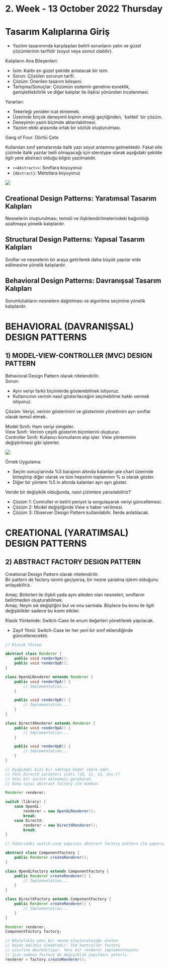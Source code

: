 # 2. Week - 13 October 2022 Thursday

# Tasarım Kalıplarına Giriş

* Yazılım tasarımında karşılaşılan belirli sorunların yalın ve güzel çözümlerinin tarifidir (soyut veya somut olabilir).

Kalıpların Ana Bileşenleri:
* İsim: Kalıbı en güzel şekilde anlatacak bir isim.
* Sorun: Çözülen sorunun tarifi.
* Çözüm: Önerilen tasarım bileşeni.
* Tartışma/Sonuçlar: Çözümün sistemin geneline esneklik, genişletilebilirlik ve diğer kalıplar ile ilişkisi yönünden incelenmesi.

Yararları:
* Tekerleği yeniden icat etmemek.
* Üzerinde birçok deneyimli kişinin emeği geçtiğinden, 'kaliteli' bir çözüm.
* Deneyimin yazılı biçimde aktarılabilmesi.
* Yazılım ekibi arasında ortak bir sözlük oluşturulması.

Gang of Four: Dörtlü Çete

Kullanılan sınıf şemalarında italik yazı soyut anlamına gelmektedir. Fakat elle çizimde italik yazılar belli olmayacağı için sterotype olarak aşağıdaki şekilde ilgili yere abstract olduğu bilgisi yazılmalıdır.
* `<<Abstract>>`: Sınıflara koyuyoruz
* `{Abstract}`: Metotlara koyuyoruz

![](images/UMLStandards.drawio.svg)

## Creational Design Patterns: Yaratımsal Tasarım Kalıpları
Nesnelerin oluşturulması, temsili ve ilişkilendirilmelerindeki bağımlılığı azaltmaya yönelik kalıplardır.
## Structural Design Patterns: Yapısal Tasarım Kalıpları
Sınıflar ve nesnelerin bir araya getirilerek daha büyük yapılar elde edilmesine yönelik kalıplardır.
## Behavioral Design Patterns: Davranışsal Tasarım Kalıpları
Sorumlulukların nesnelere dağıtılması ve algoritma seçimine yönelik kalıplardır.

# BEHAVIORAL (DAVRANIŞSAL) DESIGN PATTERNS

## 1) MODEL-VIEW-CONTROLLER (MVC) DESIGN PATTERN
Behavioral Design Pattern olarak nitelendirilir.  
Sorun:
* Aynı veriyi farklı biçimlerde gösterebilmek istiyoruz.
* Kullanıcının verinin nasıl gösterileceğini seçmebilme hakkı vermek istiyoruz.

Çözüm:
Veriyi, verinin gösterimini ve gösterimin yönetimini ayrı sınıflar olarak temsil etmek.

Model Sınıfı: Ham veriyi simgeler.  
View Sınıfı: Verinin çeşitli gösterim biçimlerini oluşturur.  
Controller Sınıfı: Kullanıcı komutlarını alıp işler. View yönteminin değiştirilmesi gibi işlemler.

![](images/mvc.drawio.svg)

Örnek Uygulama:
* Seçim sonuçlarında %5 barajının altında kalanları pie chart üzerinde birleştirip diğer olarak ve tüm hepsinin toplamının % si olarak göster.
* Diğer bir yöntem %5 in altında kalanları ayrı ayrı göster.

Veride bir değişiklik olduğunda, nasıl çizimlere yansıtabiliriz?
* Çözüm 1: Controller ın belirli periyot la sorgulayarak veriyi güncellemesi.
* Çözüm 2: Model değiştiğinde View e haber verilmesi.
* Çözüm 3: Observer Design Pattern kullanılabilir. İlerde anlatılacak.

# CREATIONAL (YARATIMSAL) DESIGN PATTERNS

## 2) ABSTRACT FACTORY DESIGN PATTERN
Creational Design Pattern olarak nitelendirilir.  
Bir pattern de factory ismmi geçiyorsa, bir nesne yaratma işlemi olduğunu anlayabiliriz.  

Amaç: Birbirleri ile ilişkili yada aynı aileden olan nesneleri, sınıflarını belirtmeden oluşturabilmek.  
Amaç: Neyin sık değiştiğini bul ve onu sarmala. Böylece bu konu ile ilgili değişiklikler sadece bu kısmı etkiler.

Klasik Yöntemde: Switch-Case ile enum değerleri yönetilerek yapılacak.
* Zayıf Yönü: Switch-Case ler her yeni bir sınıf eklendiğinde güncellenecektir.

```Java
// Klasik Yöntem

abstract class Renderer {
    public void renderOpA();
    public void renderOpB();
}

class OpenGLRenderer extends Renderer {
    public void renderOpA() {
        // Implementation...
    }

    public void renderOpB() {
        // Implementation...
    }
}

class DirectXRenderer extends Renderer {
    public void renderOpA() {
        // Implementation...
    }

    public void renderOpB() {
        // Implementation...
    }
}

// Aşağıdaki bizi bir noktaya kadar idare eder.
// Yeni DirectX sürümleri çıktı (10, 11, 12, etc.)?
// Yeni bir switch eklenmesi gerekecek.
// Daha iyisi abstract factory ile mümkün.

Renderer renderer;

switch (library) {
    case OpenGL:
        renderer = new OpenGLRenderer();
        break;
    case DirectX:
        renderer = new DirectXRenderer();
        break;
}

// Yukarıdaki switch-case yapısını abstract factory pattern ile yaparsak aşağıdaki gibi olur.

abstract class ComponentFactory {
    public Renderer createRenderer();
}

class OpenGLFactory extends ComponentFactory {
    public Renderer createRenderer() {
        // Implementation...
    }
}

class DirectXFactory extends ComponentFactory {
    public Renderer createRenderer() {
        // Implementation...
    }
}

Renderer renderer;
ComponentFactory factory;

// Böylelikle yeni bir nesne oluşturulacağı alelen
// beyan edilmiş olmaktadır. Tüm kontroller factory
// sınıfına devrediliyor. Yeni bir renderer implementasyonu
// için sadece factory de değişiklik yapılması yeterli.
renderer = factory.createRenderer();
```
